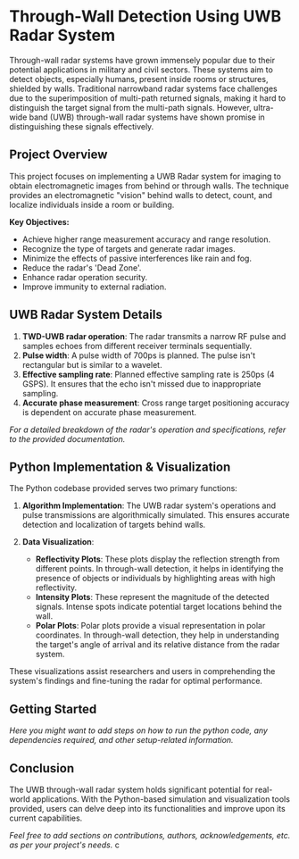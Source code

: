 # Through-Wall Detection Using UWB Radar System

Through-wall radar systems have grown immensely popular due to their potential applications in military and civil sectors. These systems aim to detect objects, especially humans, present inside rooms or structures, shielded by walls. Traditional narrowband radar systems face challenges due to the superimposition of multi-path returned signals, making it hard to distinguish the target signal from the multi-path signals. However, ultra-wide band (UWB) through-wall radar systems have shown promise in distinguishing these signals effectively.

## Project Overview

This project focuses on implementing a UWB Radar system for imaging to obtain electromagnetic images from behind or through walls. The technique provides an electromagnetic "vision" behind walls to detect, count, and localize individuals inside a room or building.

**Key Objectives:**
- Achieve higher range measurement accuracy and range resolution.
- Recognize the type of targets and generate radar images.
- Minimize the effects of passive interferences like rain and fog.
- Reduce the radar's 'Dead Zone'.
- Enhance radar operation security.
- Improve immunity to external radiation.

## UWB Radar System Details

1. **TWD-UWB radar operation**: The radar transmits a narrow RF pulse and samples echoes from different receiver terminals sequentially.
2. **Pulse width**: A pulse width of 700ps is planned. The pulse isn't rectangular but is similar to a wavelet.
3. **Effective sampling rate**: Planned effective sampling rate is 250ps (4 GSPS). It ensures that the echo isn't missed due to inappropriate sampling. 
4. **Accurate phase measurement**: Cross range target positioning accuracy is dependent on accurate phase measurement.

*For a detailed breakdown of the radar's operation and specifications, refer to the provided documentation.*

## Python Implementation & Visualization

The Python codebase provided serves two primary functions:

1. **Algorithm Implementation**: The UWB radar system's operations and pulse transmissions are algorithmically simulated. This ensures accurate detection and localization of targets behind walls.
   
2. **Data Visualization**:
   - **Reflectivity Plots**: These plots display the reflection strength from different points. In through-wall detection, it helps in identifying the presence of objects or individuals by highlighting areas with high reflectivity.
   - **Intensity Plots**: These represent the magnitude of the detected signals. Intense spots indicate potential target locations behind the wall.
   - **Polar Plots**: Polar plots provide a visual representation in polar coordinates. In through-wall detection, they help in understanding the target's angle of arrival and its relative distance from the radar system.

These visualizations assist researchers and users in comprehending the system's findings and fine-tuning the radar for optimal performance.

## Getting Started

*Here you might want to add steps on how to run the python code, any dependencies required, and other setup-related information.*

## Conclusion

The UWB through-wall radar system holds significant potential for real-world applications. With the Python-based simulation and visualization tools provided, users can delve deep into its functionalities and improve upon its current capabilities.

*Feel free to add sections on contributions, authors, acknowledgements, etc. as per your project's needs.*
c
